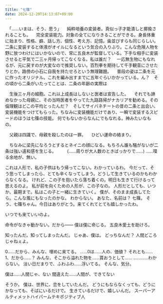 ```yaml
---
title: "七篠"
date: 2024-12-20T14:13:07+09:00
---
```

　「……いまは、そう、思う」
　純粋培養の変装者。真似っ子才能潰しと揶揄されることも。
　完全変装能力。対象の全てになりきることができる。身長体重に始まり、性格、癖、話し方、個性、考え方、記憶。歯並びすらも同じらしい。二条に変装すると体液がオイルになるという気合の入りぶり。こんな危険人物を野に放つわけにはいかないので、常に五良木が監督している。下手な相手に変装させると平気で二三ヶ月帰ってこなくなる。私は誰だ？
　一応無生物にもなれるが、元に戻すのが大変なので推奨しない。百烈拳を期待して千手観音にさせたりとか。路傍の小石に自我を持たせろという無理難題。
　普段の姿は二条を元に作ったオリジナル。これを編み出すまでに五年ぐらいかかっている。ん？　その頃から二条がいたってことは、二条の年齢の実際は

　生後三ヶ月の細胞。これ以上成長はしないと医者は宣告した。
　それでも諦めなかった母親に、その当時医者をやってた九路路帰がナカリアを勧める。その倫理観はどこの平均とったんだ？　そしてサイバネチートの昔の二条と出会い、変装機能をつけてもらった。ちなみに変装機能だけであり、一瞬で変装するスピードのほうは七篠の技能。
 何でもないからなんにでもなれる。神みたいなもの。


　父親は四識で、母親を殺したのは一罪。
　ひどい運命の絡まり。

　ちなみに梁先になろうとするとネイニの顔になる。もちろん誰も騒がないが二条は強い違和感を生じる。
　
　(……周りが大人数のときばっかりで……)
……喋る余地が、無い。

これは人形で、私の子供はもう帰ってこない。わかっているわ。
今だって、そう思ってしまったら、とても辛くなってしまう。どうして生きているのかもわからなくなる。
けれど、この子を抱いたら落ち着くの。明日も生きて行けるって思えるのよ。
私が前を向くための人形が、この子なの。
人形だとしても、いつか、最期まで。私はこの子と一緒に生きていく。
僕が、そのまま成長してたら。こんな風にもなったのかな。
わからない。
あなた、名前は？
七篠。
そう、七篠ちゃん。今日はありがとう。来てくれてとても嬉しかったわ。

いつでも来ていいのよ。

命令がなきゃ動かない。だから――
僕は僕に命じる。
五良木愛土を助けろ。

知ったんだ。知ってしまったんだ。
じゃあ、僕は。
どっちなんだ？
人間どころじゃねぇよ。

0……だから、みんな、埋めに来てる。
……0は……人の、価値？
それとも……1、だから……？
みんな、そこから溢れた物を……貰おうとして……
…………わからない。
淡い日だまりで、ふわふわ……浮いてる。
そんな、気分。

僕は……人間じゃ、ない
間違えた……人間が、できてない

そうか。
僕は、世界に、恋をしていたんだ。
どうにもならなくっても、どうにかなっても、そばにいるだけで。
生きているだけで、嬉しいんだ。
スーパーアルティメットハイパームテキポジティブ人
